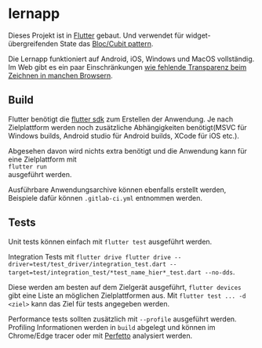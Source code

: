 # lernapp

Dieses Projekt ist in [Flutter](https://flutter.dev/) gebaut. Und verwendet für widget-übergreifenden State das [Bloc/Cubit pattern](https://bloclibrary.dev/#/gettingstarted).

Die Lernapp funktioniert auf Android, iOS, Windows und MacOS vollständig. Im Web gibt es ein paar Einschränkungen [wie fehlende Transparenz beim Zeichnen in manchen Browsern](https://github.com/flutter/flutter/issues/48417).

## Build
Flutter benötigt die [flutter sdk](https://docs.flutter.dev/get-started/install) zum Erstellen der Anwendung. Je nach Zielplattform werden noch zusätzliche Abhängigkeiten benötigt(MSVC für Windows builds, Android studio für Android builds, XCode für iOS etc.).

Abgesehen davon wird nichts extra benötigt und die Anwendung kann für eine Zielplattform mit\
``flutter run``\
ausgeführt werden.

Ausführbare Anwendungsarchive können ebenfalls erstellt werden, Beispiele dafür können `.gitlab-ci.yml` entnommen werden.

## Tests
Unit tests können einfach mit `flutter test` ausgeführt werden.

Integration Tests mit 
``flutter drive flutter drive --driver=test/test_driver/integration_test.dart --target=test/integration_test/*test_name_hier*_test.dart --no-dds``.

Diese werden am besten auf dem Zielgerät ausgeführt, `flutter devices` gibt eine Liste an möglichen Zielplattformen aus. Mit `flutter test ... -d <ziel>` kann das Ziel für tests angegeben werden.

Performance tests sollten zusätzlich mit `--profile` ausgeführt werden. Profiling Informationen werden in `build` abgelegt und können im Chrome/Edge tracer oder mit [Perfetto](https://ui.perfetto.dev/) analysiert werden.
